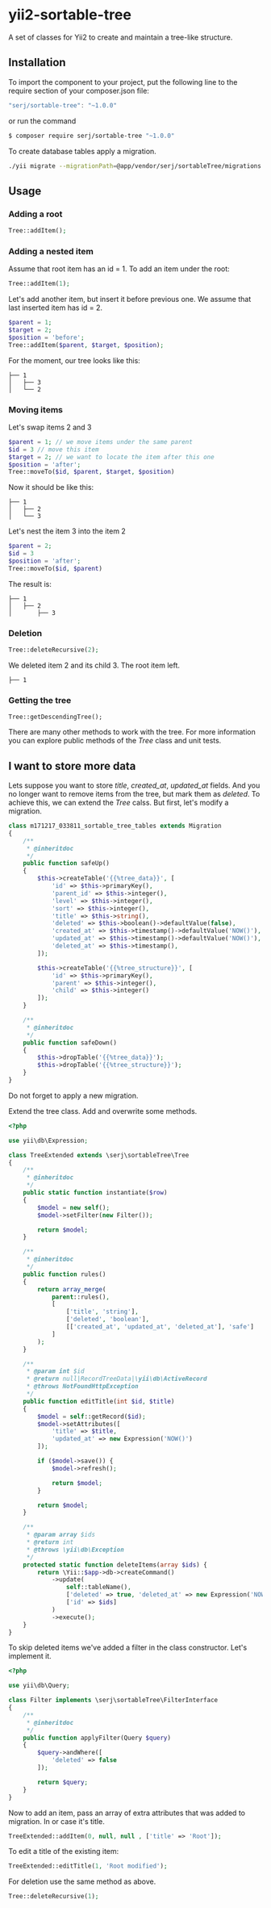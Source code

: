 # yii2-sortable-tree
A set of classes for Yii2 to create and maintain a tree-like structure.
## Installation
To import the component to your project, put the following line to the require section of your composer.json file:
```js
"serj/sortable-tree": "~1.0.0"
```
or run the command
```bash
$ composer require serj/sortable-tree "~1.0.0"
```
To create database tables apply a migration.
```bash
./yii migrate --migrationPath=@app/vendor/serj/sortableTree/migrations
```
## Usage
### Adding a root
```php
Tree::addItem();
```
 ### Adding a nested item
 Assume that root item has an id = 1. To add an item under the root:
```php
Tree::addItem(1);
```
 Let's add another item, but insert it before previous one. We assume that last inserted item has id = 2. 
```php
$parent = 1;
$target = 2;
$position = 'before';
Tree::addItem($parent, $target, $position);
```
 For the moment, our tree looks like this:
```
├── 1
│   ├── 3
│   └── 2
 ```
 ### Moving items
 Let's swap items 2 and 3
```php
$parent = 1; // we move items under the same parent
$id = 3 // move this item
$target = 2; // we want to locate the item after this one
$position = 'after';
Tree::moveTo($id, $parent, $target, $position)
```
Now it should be like this:
```
├── 1
│   ├── 2
│   └── 3
```
Let's nest the item 3 into the item 2
```php
$parent = 2;
$id = 3
$position = 'after';
Tree::moveTo($id, $parent)
```
The result is:
```
├── 1
│   ├── 2
│   	├── 3
```
### Deletion
```php
Tree::deleteRecursive(2);
```
We deleted item 2 and its child 3. The root item left.
```
├── 1
```
### Getting the tree
```
Tree::getDescendingTree();
```
There are many other methods to work with the tree. For more information you can explore public methods of the *Tree* class and unit tests.
## I want to store more data
Lets suppose you want to store *title*, *created_at*, *updated_at* fields. And you no longer want to remove items from the tree, but mark them as *deleted*. 
To achieve this, we can extend the *Tree* calss. But first, let's modify a migration.
```php
class m171217_033811_sortable_tree_tables extends Migration
{
    /**
     * @inheritdoc
     */
    public function safeUp()
    {
        $this->createTable('{{%tree_data}}', [
            'id' => $this->primaryKey(),
            'parent_id' => $this->integer(),
            'level' => $this->integer(),
            'sort' => $this->integer(),
            'title' => $this->string(),
            'deleted' => $this->boolean()->defaultValue(false),
            'created_at' => $this->timestamp()->defaultValue('NOW()'),
            'updated_at' => $this->timestamp()->defaultValue('NOW()'),
            'deleted_at' => $this->timestamp(),
        ]);

        $this->createTable('{{%tree_structure}}', [
            'id' => $this->primaryKey(),
            'parent' => $this->integer(),
            'child' => $this->integer()
        ]);
    }

    /**
     * @inheritdoc
     */
    public function safeDown()
    {
        $this->dropTable('{{%tree_data}}');
        $this->dropTable('{{%tree_structure}}');
    }
}
```
Do not forget to apply a new migration.

Extend the tree class. Add and overwrite some methods.
```php
<?php

use yii\db\Expression;

class TreeExtended extends \serj\sortableTree\Tree
{
    /**
     * @inheritdoc
     */
    public static function instantiate($row)
    {
        $model = new self();
        $model->setFilter(new Filter());

        return $model;
    }

    /**
     * @inheritdoc
     */
    public function rules()
    {
        return array_merge(
            parent::rules(),
            [
                ['title', 'string'],
                ['deleted', 'boolean'],
                [['created_at', 'updated_at', 'deleted_at'], 'safe']
            ]
        );
    }

    /**
     * @param int $id
     * @return null|RecordTreeData|\yii\db\ActiveRecord
     * @throws NotFoundHttpException
     */
    public function editTitle(int $id, $title)
    {
        $model = self::getRecord($id);
        $model->setAttributes([
            'title' => $title,
            'updated_at' => new Expression('NOW()')
        ]);

        if ($model->save()) {
            $model->refresh();

            return $model;
        }

        return $model;
    }

    /**
     * @param array $ids
     * @return int
     * @throws \yii\db\Exception
     */
    protected static function deleteItems(array $ids) {
        return \Yii::$app->db->createCommand()
            ->update(
                self::tableName(),
                ['deleted' => true, 'deleted_at' => new Expression('NOW()')],
                ['id' => $ids]
            )
            ->execute();
    }
}
```
To skip deleted items we've added a filter in the class constructor. Let's implement it.
```php
<?php

use yii\db\Query;

class Filter implements \serj\sortableTree\FilterInterface
{
    /**
     * @inheritdoc
     */
    public function applyFilter(Query $query)
    {
        $query->andWhere([
            'deleted' => false
        ]);

        return $query;
    }
}
```

Now to add an item, pass an array of extra attributes that was added to migration. In or case it's title.
```php
TreeExtended::addItem(0, null, null , ['title' => 'Root']);
```
To edit a title of the existing item:
```php
TreeExtended::editTitle(1, 'Root modified');
```
For deletion use the same method as above.
```php
Tree::deleteRecursive(1);
```

